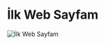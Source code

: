 # İlk Web Sayfam
![İlk Web Sayfam](https://patika-prod.s3-eu-central-1.amazonaws.com/userFiles/mevlut/projects/45KtKh63eJuyY2qTv-ilk-web-sayfam)